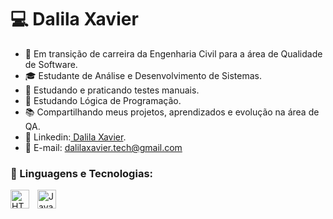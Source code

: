 # 💻 Dalila Xavier


* 🎯 Em transição de carreira da Engenharia Civil para a área de Qualidade de Software.  
* 🎓 Estudante de Análise e Desenvolvimento de Sistemas.  
* 🧪 Estudando e praticando testes manuais.
* 🧠 Estudando Lógica de Programação.
* 📚 Compartilhando meus projetos, aprendizados e evolução na área de QA.
* 🔗 Linkedin:[ Dalila Xavier](https://www.linkedin.com/in/dalila-xavier-34a314207/).
* 📩 E-mail: dalilaxavier.tech@gmail.com

### 🤖 Linguagens e Tecnologias: 
<img 
    align = "left" 
    alt="HTML"
    title="HTML" 
    width="30px" 
    style="padding-right: 10px;" 
    src="https://cdn.jsdelivr.net/gh/devicons/devicon@latest/icons/html5/html5-original.svg" />


<img 
    align = "left" 
    alt="JavaScript"
    title="JavaScript" 
    width="30px" 
    style="padding-right: 10px;" src="https://cdn.jsdelivr.net/gh/devicons/devicon@latest/icons/javascript/javascript-original.svg" />


          
          

